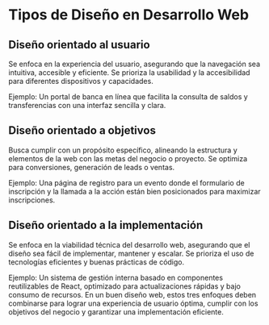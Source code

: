 # Tipos de Diseño en Desarrollo Web
## Diseño orientado al usuario
Se enfoca en la experiencia del usuario, asegurando que la navegación sea intuitiva, accesible y eficiente. Se prioriza la usabilidad y la accesibilidad para diferentes dispositivos y capacidades.

Ejemplo: Un portal de banca en línea que facilita la consulta de saldos y transferencias con una interfaz sencilla y clara.

## Diseño orientado a objetivos
Busca cumplir con un propósito específico, alineando la estructura y elementos de la web con las metas del negocio o proyecto. Se optimiza para conversiones, generación de leads o ventas.

Ejemplo: Una página de registro para un evento donde el formulario de inscripción y la llamada a la acción están bien posicionados para maximizar inscripciones.

## Diseño orientado a la implementación
Se enfoca en la viabilidad técnica del desarrollo web, asegurando que el diseño sea fácil de implementar, mantener y escalar. Se prioriza el uso de tecnologías eficientes y buenas prácticas de código.

Ejemplo: Un sistema de gestión interna basado en componentes reutilizables de React, optimizado para actualizaciones rápidas y bajo consumo de recursos.
En un buen diseño web, estos tres enfoques deben combinarse para lograr una experiencia de usuario óptima, cumplir con los objetivos del negocio y garantizar una implementación eficiente.
